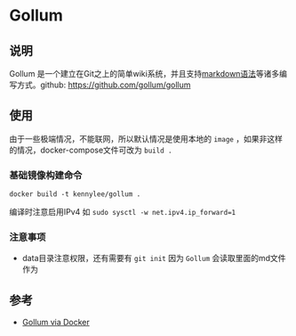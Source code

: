# Gollum

## 说明

Gollum 是一个建立在Git之上的简单wiki系统，并且支持[markdown语法](https://github.com/gollum/gollum#markups)等诸多编写方式。github: https://github.com/gollum/gollum

## 使用

由于一些极端情况，不能联网，所以默认情况是使用本地的 `image` ，如果非这样的情况，docker-compose文件可改为 `build .`

### 基础镜像构建命令

```
docker build -t kennylee/gollum .
```

编译时注意启用IPv4 如 `sudo sysctl -w net.ipv4.ip_forward=1`

### 注意事项

* data目录注意权限，还有需要有 `git init` 因为 `Gollum` 会读取里面的md文件作为

## 参考

* [Gollum via Docker](https://github.com/gollum/gollum/wiki/Gollum-via-Docker)


